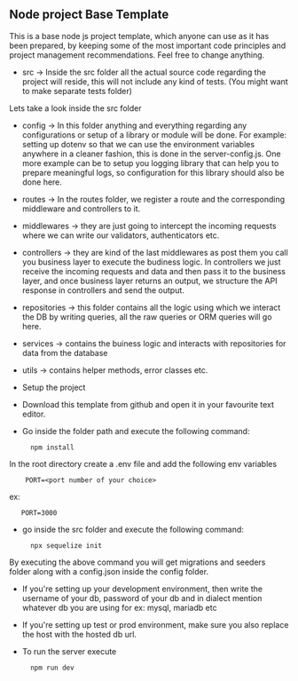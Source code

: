 ## Node project Base Template

This is a base node js project template, which anyone can use as it has been prepared, by keeping some of the most important code principles and project management recommendations. Feel free to change anything.

- src -> Inside the src folder all the actual source code regarding the project will reside, this will not include any kind of tests. (You might want to make separate tests folder)

Lets take a look inside the src folder

 - config -> In this folder anything and everything regarding any configurations or setup of a library or module will be done. For example: setting up dotenv so that we can use the environment variables anywhere in a cleaner fashion, this is done in the server-config.js. One more example can be to setup you logging library that can help you to prepare meaningful logs, so configuration for this library should also be done here.

- routes -> In the routes folder, we register a route and the corresponding middleware and controllers to it.

- middlewares -> they are just going to intercept the incoming requests where we can write our validators, authenticators etc.

- controllers -> they are kind of the last middlewares as post them you call you business layer to execute the budiness logic. In controllers we just receive the incoming requests and data and then pass it to the business layer, and once business layer returns an output, we structure the API response in controllers and send the output.

- repositories -> this folder contains all the logic using which we interact the DB by writing queries, all the raw queries or ORM queries will go here.

- services -> contains the buiness logic and interacts with repositories for data from the database

- utils -> contains helper methods, error classes etc.

- Setup the project
- Download this template from github and open it in your favourite text editor.
- Go inside the folder path and execute the following command:
    
        npm install

In the root directory create a .env file and add the following env variables

        PORT=<port number of your choice>
ex:

       PORT=3000
- go inside the src folder and execute the following command:

        npx sequelize init

By executing the above command you will get migrations and seeders folder along with a config.json inside the config folder.

- If you're setting up your development environment, then write the username of your db, password of your db and in dialect mention whatever db you are using for ex: mysql, mariadb etc

- If you're setting up test or prod environment, make sure you also replace the host with the hosted db url.

- To run the server execute

        npm run dev